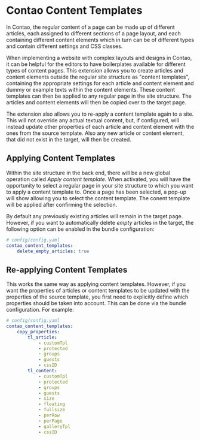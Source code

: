 Contao Content Templates
========================

In Contao, the regular content of a page can be made up of different articles, each assigned to different sections of a page layout, and each containing different content elements which in turn can be of different types and contain different settings and CSS classes.

When implementing a website with complex layouts and designs in Contao, it can be helpful for the editors to have boilerplates available for different types of content pages. This extension allows you to create articles and content elements outside the regular site structure as "content templates", containing the appropriate settings for each article and content element and dummy or example texts within the content elements. These content templates can then be applied to any regular page in the site structure. The articles and content elements will then be copied over to the target page.

The extension also allows you to re-apply a content template again to a site. This will not override any actual textual content, but, if configured, will instead update other properties of each article and content element with the ones from the source template. Also any new article or content element, that did not exist in the target, will then be created.

## Applying Content Templates

Within the site structure in the back end, there will be a new global operation called _Apply content template_. When activated, you will have the opportunity to select a regular page in your site structure to which you want to apply a content template to. Once a page has been selected, a pop-up will show allowing you to select the content template. The conent template will be applied after confirming the selection.

By default any previously existing articles will remain in the target page. However, if you want to automatically delete _empty_ articles in the target, the following option can be enabled in the bundle configuration:

```yaml
# config/config.yaml
contao_content_templates:
    delete_empty_articles: true
```

## Re-applying Content Templates

This works the same way as applying content templates. However, if you want the properties of articles or content templates to be updated with the properties of the source template, you first need to explicitly define which properties should be taken into account. This can be done via the bundle configuration. For example:

```yaml
# config/config.yaml
contao_content_templates:
    copy_properties:
        tl_article:
            - customTpl
            - protected
            - groups
            - guests
            - cssID
        tl_content:
            - customTpl
            - protected
            - groups
            - guests
            - size
            - floating
            - fullsize
            - perRow
            - perPage
            - galleryTpl
            - cssID
```
